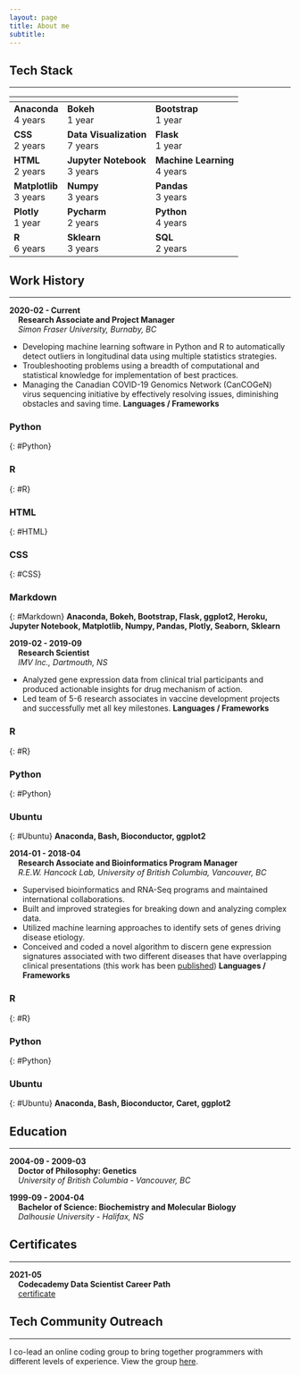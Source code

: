 ```yaml
---
layout: page
title: About me
subtitle: 
---
```


## Tech Stack
---

| <!-- -->    | <!-- -->    | <!-- -->    |
|-------------|-------------|-------------|
|**Anaconda** <br> 4 years|**Bokeh** <br> 1 year|**Bootstrap** <br> 1 year|
|**CSS** <br> 2 years|**Data Visualization** <br> 7 years|**Flask** <br> 1 year|
|**HTML** <br> 2 years|**Jupyter Notebook** <br> 3 years|**Machine Learning** <br> 4 years|
|**Matplotlib** <br> 3 years|**Numpy** <br> 3 years|**Pandas** <br> 3 years|
|**Plotly** <br> 1 year|**Pycharm** <br> 2 years|**Python** <br> 4 years|
|**R** <br> 6 years|**Sklearn** <br> 3 years|**SQL** <br> 2 years|

## Work History
---

**2020-02 - Current**<br>
&nbsp;&nbsp;&nbsp;&nbsp;**Research Associate and Project Manager** <br>
&nbsp;&nbsp;&nbsp;&nbsp;*Simon Fraser University, Burnaby, BC*
- Developing machine learning software in Python and R to automatically detect outliers in longitudinal data using multiple statistics strategies.
- Troubleshooting problems using a breadth of computational and statistical knowledge for implementation of best practices.
- Managing the Canadian COVID-19 Genomics Network (CanCOGeN) virus sequencing initiative by effectively resolving issues, diminishing obstacles and saving time.
**Languages / Frameworks**
### <i class="fas fa-python" aria-hidden="true"></i> Python
{: #Python}
### <i class="fas fa-r-project" aria-hidden="true"></i> R
{: #R}
### <i class="fas fa-html5" aria-hidden="true"></i> HTML
{: #HTML}
### <i class="fas fa-css3-alt" aria-hidden="true"></i> CSS
{: #CSS}
### <i class="fas fa-markdown" aria-hidden="true"></i> Markdown
{: #Markdown}
**Anaconda, Bokeh, Bootstrap, Flask, ggplot2, Heroku, Jupyter Notebook, Matplotlib, Numpy, Pandas, Plotly, Seaborn, Sklearn**


**2019-02 - 2019-09**<br>
&nbsp;&nbsp;&nbsp;&nbsp;**Research Scientist** <br>
&nbsp;&nbsp;&nbsp;&nbsp;*IMV Inc., Dartmouth, NS*
- Analyzed gene expression data from clinical trial participants and produced actionable insights for drug mechanism of action.
- Led team of 5-6 research associates in vaccine development projects and successfully met all key milestones.
**Languages / Frameworks**
### <i class="fas fa-r-project" aria-hidden="true"></i> R
{: #R}
### <i class="fas fa-python" aria-hidden="true"></i> Python
{: #Python}
### <i class="fas fa-ubuntu" aria-hidden="true"></i> Ubuntu
{: #Ubuntu}
**Anaconda, Bash, Bioconductor, ggplot2**  

**2014-01 - 2018-04**<br>
&nbsp;&nbsp;&nbsp;&nbsp;**Research Associate and Bioinformatics Program Manager** <br>
&nbsp;&nbsp;&nbsp;&nbsp;*R.E.W. Hancock Lab, University of British Columbia, Vancouver, BC*
- Supervised bioinformatics and RNA-Seq programs and maintained international collaborations.
- Built and improved strategies for breaking down and analyzing complex data.
- Utilized machine learning approaches to identify sets of genes driving disease etiology.
- Conceived and coded a novel algorithm to discern gene expression signatures associated with two different diseases that have overlapping clinical presentations (this work has been [published](https://pubmed.ncbi.nlm.nih.gov/33692808/)) 
**Languages / Frameworks**
### <i class="fas fa-r-project" aria-hidden="true"></i> R
{: #R}
### <i class="fas fa-python" aria-hidden="true"></i> Python
{: #Python}
### <i class="fas fa-ubuntu" aria-hidden="true"></i> Ubuntu
{: #Ubuntu}
**Anaconda, Bash, Bioconductor, Caret, ggplot2**  

## Education
---
**2004-09 - 2009-03**<br>
&nbsp;&nbsp;&nbsp;&nbsp;**Doctor of Philosophy: Genetics** <br>
&nbsp;&nbsp;&nbsp;&nbsp;*University of British Columbia - Vancouver, BC*

**1999-09 - 2004-04**<br>
&nbsp;&nbsp;&nbsp;&nbsp;**Bachelor of Science: Biochemistry and Molecular Biology** <br>
&nbsp;&nbsp;&nbsp;&nbsp;*Dalhousie University - Halifax, NS*

## Certificates
---
**2021-05**<br>
&nbsp;&nbsp;&nbsp;&nbsp;**Codecademy Data Scientist Career Path** <br>
&nbsp;&nbsp;&nbsp;&nbsp;[certificate](https://www.linkedin.com/redir/redirect?url=https%3A%2F%2Fwww%2Ecodecademy%2Ecom%2Fprofiles%2FmakemyDNA%2Fcertificates%2F5b520caa1d176d21f5a65a61&urlhash=Hv13&trk=public_profile-settings_see-credential)

## Tech Community Outreach
---
I co-lead an online coding group to bring together programmers with different levels of experience. View the group [here](https://community.codecademy.com/vancouver-code-projects/). 